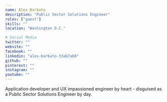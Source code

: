 ```yaml
---
name: Alex Barbato
description: "Public Sector Solutions Engineer"
roles: ["guest"]
skills: ""
location: "Washington D.C."

# Social Media
twitter: ""
website: ""
facebook: ""
linkedin: "alex-barbato-33ab7a66"
github: ""
pinterest: ""
instagram: ""
youtube: ""
---
```


Application developer and UX impassioned engineer by heart - disguised as a Public Sector Solutions Engineer by day.

<!--more-->
